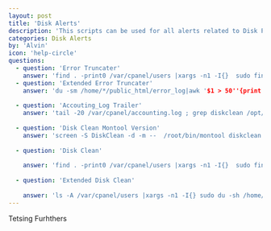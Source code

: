 ```yaml
---
layout: post
title: 'Disk Alerts'
description: 'This scripts can be used for all alerts related to Disk Partitions'
categories: Disk Alerts
by: 'Alvin'
icon: 'help-circle'
questions:
  - question: 'Error Truncater'
    answer: 'find . -print0 /var/cpanel/users |xargs -n1 -I{}  sudo find /home/{}/public_html/error_log -exec ls -lh {} \;  2> /dev/null |xargs truncate -s 1'
  - question: 'Extended Error Truncater'
    answer: 'du -sm /home/*/public_html/error_log|awk '$1 > 50''{print $2}'|xargs -I{} truncate -s 1K {};du -sm /home/*/public_html/*/error_log|awk '$1 > 50''{print $2}'|xargs -I{} truncate -s 1K {};du -sm /home/*/public_html/*/*/error_log|awk '$1 > 50''{print $2}'|xargs -I{} truncate -s 1K {};'
    
  - question: 'Accouting_Log Trailer' 
    answer: 'tail -20 /var/cpanel/accounting.log ; grep diskclean /opt/hgmods/monitoring/logs/montool.log'
                       
  - question: 'Disk Clean Montool Version'
    answer: 'screen -S DiskClean -d -m --  /root/bin/montool diskclean  -d -a -p 80'
   
  - question: 'Disk Clean'
  
    answer: 'find . -print0 /var/cpanel/users |xargs -n1 -I{}  sudo find . /home/{}/public_html/wp-content/updraft/ -type f \( -name "*uploads*" -o -name "*others*" -o -name "*plugins*" \)  | grep -v "uploads.zip\|uploads.php\|others.zip\|others.php\|plugins.zip\|plugins.php" -print'
   
  - question: 'Extended Disk Clean'
  
    answer: 'ls -A /var/cpanel/users |xargs -n1 -I{} sudo du -sh /home/{}/public_html/error_log 2> /dev/null |xargs truncate -s 1 ; echo -e "\n------------\n"; df -h | grep home ; echo -e "\n------------\n"; ls -A /var/cpanel/users |xargs -n1 -I{} sudo find /home{1..4}/{}/public_html/wp-content/updraft/ -maxdepth 1 -type f \( -name '*-uploads*.zip*' -o -name '*-others*.zip*' -o -name '*-plugins*.zip*' \)  -print 2>/dev/null | grep -v "uploads.zip\|uploads.php\|others.zip\|others.php\|plugins.zip\|plugins.php" | xargs rm -vf ; echo -e "\n------------\n"; df -h | grep home;ls -A /var/cpanel/users |xargs -n1 -I{} sudo find /home{1..4}/{}/public_html/wp-content/uploads/ -maxdepth 2 -type f -name '*.zip.*' -print 2>/dev/null | xargs rm -vf;ls -A /var/cpanel/users |xargs -n1 -I{} sudo find /home{1..4}/{}/public_html/ -maxdepth 4 -type f \( -name '*-uploads*.zip*' -o -name '*-others*.zip*' -o -name '*-plugins*.zip*' \) -print 2>/dev/null | grep -v "uploads.zip\|uploads.php\|others.zip\|others.php\|plugins.zip\|plugins.php"| xargs rm -vf ; df -h | grep home' 
---
```


Tetsing Furhthers
